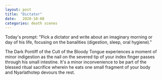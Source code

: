 ```yaml
---
layout: post
title: "Dictator"
date:   2020-10-08
categories: death scenes
---
```

Today's prompt: "Pick a dictator and write about an imaginary morning or day of his life, focusing on the banalities (digestion, sleep, oral hygiene)."

The Dark Pontiff of the Cult of the Bloody Tongue experiences a moment of minor indigestion as the nail on the severed tip of your index finger passes through his small intestine. It's a minor inconvenience to be part of the blessed ritual sacrifice wherein he eats one small fragment of your body and Nyarlathotep devours the rest.
